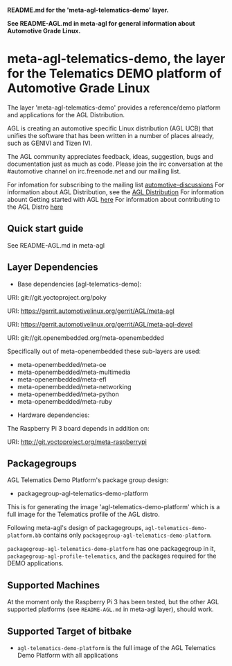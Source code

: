**README.md for the 'meta-agl-telematics-demo' layer.**

**See README-AGL.md in meta-agl for general information about Automotive Grade Linux.**


meta-agl-telematics-demo, the layer for the Telematics DEMO platform of Automotive Grade Linux
=================================================================================

The layer 'meta-agl-telematics-demo' provides a reference/demo platform and
applications for the AGL Distribution.

AGL is creating an automotive specific Linux distribution (AGL UCB) that unifies
the software that has been written in a number of places already,
such as GENIVI and Tizen IVI.

The AGL community appreciates feedback, ideas, suggestion, bugs and
documentation just as much as code. Please join the irc conversation
at the #automotive channel on irc.freenode.net and our mailing list.

For infomation for subscribing to the mailing list
    [automotive-discussions](http://lists.linuxfoundation.org/mailman/listinfo/automotive-discussions)
For information about AGL Distribution, see the
    [AGL Distribution](https://wiki.automotivelinux.org/agl-distro)
For information abount Getting started with AGL
    [here](https://wiki.automotivelinux.org/start/getting-started)
For information about contributing to the AGL Distro
    [here](https://wiki.automotivelinux.org/agl-distro/contributing)


Quick start guide
-----------------
See README-AGL.md in meta-agl


Layer Dependencies
------------------

* Base dependencies [agl-telematics-demo]:

URI: git://git.yoctoproject.org/poky

URI: https://gerrit.automotivelinux.org/gerrit/AGL/meta-agl

URI: https://gerrit.automotivelinux.org/gerrit/AGL/meta-agl-devel

URI: git://git.openembedded.org/meta-openembedded

Specifically out of meta-openembedded these sub-layers are used:

 - meta-openembedded/meta-oe
 - meta-openembedded/meta-multimedia
 -  meta-openembedded/meta-efl
 -  meta-openembedded/meta-networking
 -  meta-openembedded/meta-python
 -  meta-openembedded/meta-ruby

* Hardware dependencies:

The Raspberry Pi 3 board depends in addition on:

URI: http://git.yoctoproject.org/meta-raspberrypi


Packagegroups
-------------

AGL Telematics Demo Platform's package group design:

* packagegroup-agl-telematics-demo-platform

This is for generating the image 'agl-telematics-demo-platform' which is a full
image for the Telematics profile of the AGL distro.

Following meta-agl's design of packagegroups, ``agl-telematics-demo-platform.bb``
contains only ``packagegroup-agl-telematics-demo-platform``.

``packagegroup-agl-telematics-demo-platform`` has one packagegroup in it,
``packagegroup-agl-profile-telematics``, and the packages required for the DEMO
applications.

Supported Machines
------------------

At the moment only the Raspberry Pi 3 has been tested, but the other
AGL supported platforms (see `README-AGL.md` in meta-agl layer), should work.

Supported Target of bitbake
------------------------

* `agl-telematics-demo-platform` is the full image of the AGL Telematics
Demo Platform with all applications

